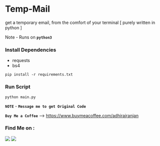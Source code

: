# Temp-Mail
get a temporary email, from the comfort of your terminal [ purely written in python ]

Note - Runs on **`python3`**

### Install Dependencies
- requests
- bs4

```
pip install -r requirements.txt
```

### Run Script
```
python main.py
```

**`NOTE`** - **`Message me to get Original Code`**

**`Buy Me a Coffee`**
--> https://www.buymeacoffee.com/adhirajranjan



### Find Me on :
<p align="left">
  <a href="https://github.com/adhiraj-ranjan" target="_blank"><img src="https://img.shields.io/badge/Github-ADHIRAJ--RANJAN-green?style=for-the-badge&logo=github"></a>
  <a href="https://www.instagram.com/adhiraj_ranjan" target="_blank"><img src="https://img.shields.io/badge/IG-adhiraj_ranjan-red?style=for-the-badge&logo=instagram"></a>
</p>
